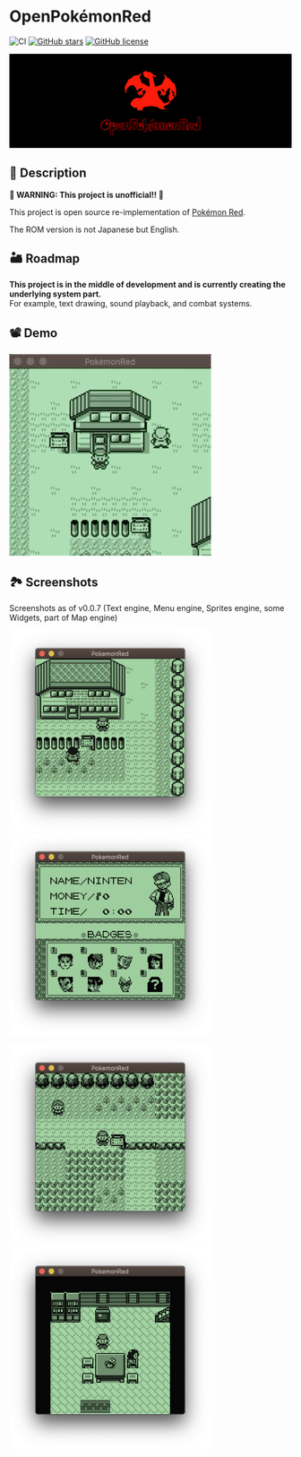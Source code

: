 # OpenPokémonRed

![CI](https://github.com/Akatsuki-py/PokemonRed/workflows/Go/badge.svg)
[![GitHub stars](https://img.shields.io/github/stars/Akatsuki-py/OpenPokemonRed)](https://github.com/Akatsuki-py/OpenPokemonRed/stargazers)
[![GitHub license](https://img.shields.io/github/license/Akatsuki-py/OpenPokemonRed)](https://github.com/Akatsuki-py/OpenPokemonRed/blob/master/LICENSE)

<img src="header.png" />


## 🔰 Description

**🚧 WARNING: This project is unofficial!! 🚧**

This project is open source re-implementation of [Pokémon Red](https://www.pokemon.com/us/pokemon-video-games/pokemon-red-version-and-pokemon-blue-version/).

The ROM version is not Japanese but English.

## 🏜 Roadmap

**This project is in the middle of development and is currently creating the underlying system part.**  
For example, text drawing, sound playback, and combat systems.

## 📽 Demo

<img src="./screenshots/demo.gif" width="360px" height="360px" />


## 🏞 Screenshots

Screenshots as of v0.0.7 (Text engine, Menu engine, Sprites engine, some Widgets, part of Map engine)

<img src="./screenshots/overworld_0.png" width="360px" height="360px" /> &nbsp;&nbsp; <img src="./screenshots/trainer_card.png" width="360px" height="360px" />

<img src="./screenshots/overworld_1.png" width="360px" height="360px" /> &nbsp;&nbsp; <img src="./screenshots/reds_house.png" width="360px" height="360px" />